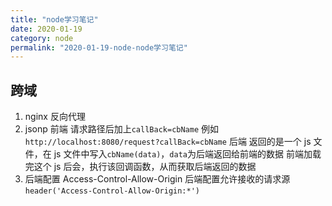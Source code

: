 ```yaml
---
title: "node学习笔记"
date: 2020-01-19
category: node
permalink: "2020-01-19-node-node学习笔记"
---
```


## 跨域

1. nginx 反向代理
2. jsonp
   前端
   请求路径后加上`callBack=cbName`
   例如
   `http://localhost:8080/request?callBack=cbName`
   后端
   返回的是一个 js 文件，在 js 文件中写入`cbName(data)`，`data`为后端返回给前端的数据
   前端加载完这个 js 后会，执行该回调函数，从而获取后端返回的数据
3. 后端配置 Access-Control-Allow-Origin
   后端配置允许接收的请求源`header('Access-Control-Allow-Origin:*')`

